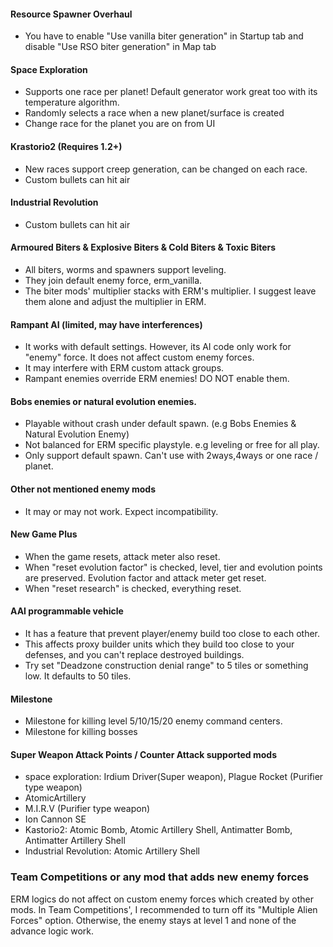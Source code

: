 #### Resource Spawner Overhaul

- You have to enable "Use vanilla biter generation" in Startup tab and disable "Use RSO biter generation" in Map tab

#### Space Exploration

- Supports one race per planet!  Default generator work great too with its temperature algorithm.
- Randomly selects a race when a new planet/surface is created
- Change race for the planet you are on from UI

#### Krastorio2 (Requires 1.2+)

* New races support creep generation, can be changed on each race.
* Custom bullets can hit air

#### Industrial Revolution

- Custom bullets can hit air

#### Armoured Biters & Explosive Biters & Cold Biters & Toxic Biters

- All biters, worms and spawners support leveling.
- They join default enemy force, erm_vanilla.
- The biter mods' multiplier stacks with ERM's multiplier. I suggest leave them alone and adjust the multiplier in ERM.

#### Rampant AI (limited, may have interferences)

- It works with default settings. However, its AI code only work for "enemy" force. It does not affect custom enemy
  forces.
- It may interfere with ERM custom attack groups.
- Rampant enemies override ERM enemies!  DO NOT enable them.

#### Bobs enemies or natural evolution enemies.

- Playable without crash under default spawn.  (e.g Bobs Enemies & Natural Evolution Enemy)
- Not balanced for ERM specific playstyle. e.g leveling or free for all play.
- Only support default spawn. Can't use with 2ways,4ways or one race / planet.

#### Other not mentioned enemy mods

- It may or may not work. Expect incompatibility.

#### New Game Plus

- When the game resets, attack meter also reset.
- When "reset evolution factor" is checked, level, tier and evolution points are preserved. Evolution factor and attack
  meter get reset.
- When "reset research" is checked, everything reset.

#### AAI programmable vehicle

- It has a feature that prevent player/enemy build too close to each other.
- This affects proxy builder units which they build too close to your defenses, and you can't replace destroyed
  buildings.
- Try set "Deadzone construction denial range" to 5 tiles or something low. It defaults to 50 tiles.

#### Milestone

- Milestone for killing level 5/10/15/20 enemy command centers.
- Milestone for killing bosses

#### Super Weapon Attack Points / Counter Attack supported mods

- space exploration: Irdium Driver(Super weapon), Plague Rocket (Purifier type weapon)
- AtomicArtillery
- M.I.R.V (Purifier type weapon)
- Ion Cannon SE
- Kastorio2: Atomic Bomb, Atomic Artillery Shell, Antimatter Bomb, Antimatter Artillery Shell
- Industrial Revolution: Atomic Artillery Shell

### Team Competitions or any mod that adds new enemy forces
ERM logics do not affect on custom enemy forces which created by other mods.
In Team Competitions', I recommended to turn off its "Multiple Alien Forces" option. Otherwise, the enemy stays at level 1 and none of the advance logic work.